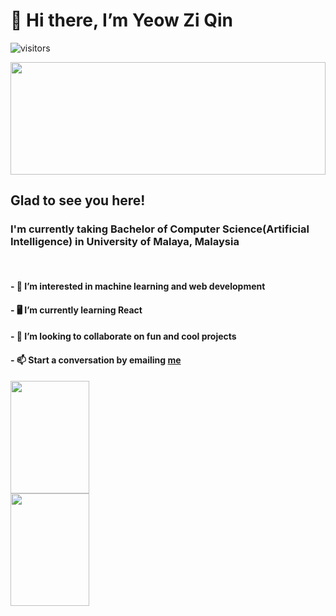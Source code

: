 # 👋 Hi there, I’m Yeow Zi Qin
![visitors](https://visitor-badge.glitch.me/badge?page_id=page.id)

<img height="180rem" width="100%" src="https://github.com/halfrost/halfrost/blob/master/icons/header_.png?raw=true" />

## Glad to see you here! 

### I'm currently taking Bachelor of Computer Science(Artificial Intelligence) in University of Malaya, Malaysia

<br>

#### - 👀 I’m interested in machine learning and web development
#### - 🖥 I’m currently learning React
#### - 💞️ I’m looking to collaborate on fun and cool projects
#### - 📫 Start a conversation by emailing <a href="mailto:ziqinyeow@gmail.com">me</a>

<img height="180em" width="50%" src="https://github-readme-stats.vercel.app/api?username=ziqinyeow&show_icons=true&hide_border=true&&count_private=true&include_all_commits=true" />
<img height="180em" width="50%" src="https://github-readme-stats.vercel.app/api/top-langs/?username=ziqinyeow&layout=compact" />
